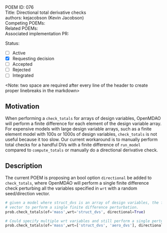 POEM ID: 076  
Title:  Directional total derivative checks  
authors: kejacobson (Kevin Jacobson)  
Competing POEMs:  
Related POEMs:  
Associated implementation PR:  

Status:

- [ ] Active
- [x] Requesting decision
- [ ] Accepted
- [ ] Rejected
- [ ] Integrated

<Note: two space are required after every line of the header to create proper linebreaks in the markdown>


## Motivation

When performing a `check_totals` for arrays of design variables,
OpenMDAO will perform a finite difference for each element of the design variable array.
For expensive models with large design variable arrays, such as a finite element model
with 100s or 1000s of design variables, `check_totals` is not useful because it too slow.
Our current workaround is to manually perform total checks for a handful DVs 
with a finite difference of `run_model` compared to `compute_totals` or manually
do a directional derivative check.

## Description

The current POEM is proposing an bool option `directional` be added to `check_totals`, where
OpenMDAO will perform a single finite difference check perturbing all the variables specified in `wrt` 
with a random seed/direction vector.


```python
# given a model where struct_dvs is an array of design variables, the following would use a random perturbation
# vector to perform a single finite difference perturbation.
prob.check_totals(of='mass',wrt='struct_dvs', directional=True)

# Could specify multiple wrt variables and still perform a single perturbed model evaluation
prob.check_totals(of='mass',wrt=['struct_dvs', 'aero_dvs'], directional=True)
```
